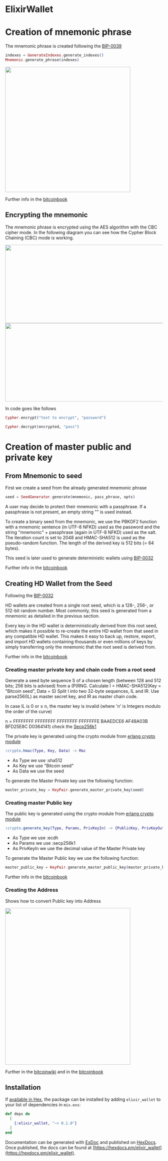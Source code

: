 # ElixirWallet

# Creation of mnemonic phrase
The mnemonic phrase is created following the [BIP-0039](https://github.com/bitcoin/bips/blob/master/bip-0039.mediawiki)

```elixir
indexes = GenerateIndexes.generate_indexes()
Mnemonic.generate_phrase(indexes)
```
<img src="https://raw.githubusercontent.com/bitcoinbook/bitcoinbook/second_edition/images/mbc2_0506.png" width="400" height="400"/>

Further info in the [bitcoinbook](https://github.com/bitcoinbook/bitcoinbook/blob/second_edition/ch05.asciidoc#mnemonic-code-words-bip-39)


## Encrypting the mnemonic

The mnemonic phrase is encrypted using the AES algorithm with the CBC cipher mode. In the following diagram you can see how the Cypher Block Chaining (CBC) mode is working.


<img src="https://upload.wikimedia.org/wikipedia/commons/thumb/8/80/CBC_encryption.svg/601px-CBC_encryption.svg.png" width="650" height="250"/>
<img src="https://upload.wikimedia.org/wikipedia/commons/thumb/2/2a/CBC_decryption.svg/601px-CBC_decryption.svg.png" width="650" height="250"/>

In code goes like follows

```elixir
Cypher.encrypt("text to encrypt", "password") 
```

```elixir
Cypher.decrypt(encrypted, "pass")
```



# Creation of master public and private key

## From Mnemonic to seed


First we create a seed from the already generated mnemonic phrase

```elixir
seed = SeedGenerator.generate(mnemonic, pass_phrase, opts)
```

A user may decide to protect their mnemonic with a passphrase. If a passphrase is not present, an empty string "" is used instead.

To create a binary seed from the mnemonic, we use the PBKDF2 function with a mnemonic sentence (in UTF-8 NFKD) used as the password and the string 		"mnemonic" + passphrase (again in UTF-8 NFKD) used as the salt. The iteration count is set to 2048 and HMAC-SHA512 is used as the pseudo-random 	function. The length of the derived key is 512 bits (= 64 bytes).

This seed is later used to generate deterministic wallets using [BIP-0032](https://github.com/bitcoin/bips/blob/master/bip-0032.mediawiki)

Further info in the [bitcoinbook](https://github.com/bitcoinbook/bitcoinbook/blob/second_edition/ch05.asciidoc#from-mnemonic-to-seed)


## Creating HD Wallet from the Seed
Following the [BIP-0032](https://github.com/bitcoin/bips/blob/master/bip-0032.mediawiki)


HD wallets are created from a single root seed, which is a 128-, 256-, or 512-bit random number. Most commonly, this seed is generated from a mnemonic as detailed in the previous section.

Every key in the HD wallet is deterministically derived from this root seed, which makes it possible to re-create the entire HD wallet from that seed in any compatible HD wallet. This makes it easy to back up, restore, export, and import HD wallets containing thousands or even millions of keys by simply transferring only the mnemonic that the root seed is derived from.

Further info in the [bitcoinbook](https://github.com/bitcoinbook/bitcoinbook/blob/second_edition/ch05.asciidoc#creating-an-hd-wallet-from-the-seed)


### Creating master private key and chain code from a root seed


Generate a seed byte sequence S of a chosen length (between 128 and 512 bits; 256 bits is advised) from a (P)RNG.
Calculate I = HMAC-SHA512(Key = "Bitcoin seed", Data = S)
Split I into two 32-byte sequences, IL and IR.
Use parse256(IL) as master secret key, and IR as master chain code.

In case IL is 0 or ≥ n, the master key is invalid (where 'n' is Integers modulo the order of the curve)

n = FFFFFFFF FFFFFFFF FFFFFFFF FFFFFFFE BAAEDCE6 AF48A03B BFD25E8C D0364141) check the [Secp256k1](https://en.bitcoin.it/wiki/Secp256k1)

The private key is generated using the crypto module from [erlang crypto module](http://erlang.org/doc/man/crypto.html#hmac-3)
```erlang
:crypto.hmac(Type, Key, Data) -> Mac
```

* As Type we use :sha512
* As Key we use "Bitcoin seed"
* As Data we use the seed

To generate the Master Private key use the following function:
```elixir
master_private_key = KeyPair.generate_master_private_key(seed)
```


### Creating master Public key


The public key is generated using the crypto module from [erlang crypto module](http://erlang.org/doc/man/crypto.html#generate_key-2)
```erlang
:crypto.generate_key(Type, Params, PrivKeyIn) -> {PublicKey, PrivKeyOut}
```

* As Type we use :ecdh
* As Params we use :secp256k1
* As PrivKeyIn we use the decimal value of the Master Private key

To generate the Master Public key we use the following function:
```elixir
master_public_key = KeyPair.generate_master_public_key(master_private_key)
```

Further info in the [bitcoinbook](https://github.com/bitcoinbook/bitcoinbook/blob/second_edition/ch04.asciidoc#public-keys)


### Creating the Address


Shows how to convert Public key into Address

<img src="https://en.bitcoin.it/w/images/en/9/9b/PubKeyToAddr.png" width="400" height="500"/>

Further in the [bitcoinwiki](https://en.bitcoin.it/wiki/Technical_background_of_version_1_Bitcoin_addresses) and in the [bitcoinbook](https://github.com/bitcoinbook/bitcoinbook/blob/second_edition/ch04.asciidoc#bitcoin-addresses)


## Installation


If [available in Hex](https://hex.pm/docs/publish), the package can be installed
by adding `elixir_wallet` to your list of dependencies in `mix.exs`:

```elixir
def deps do
  [
    {:elixir_wallet, "~> 0.1.0"}
  ]
end
```

Documentation can be generated with [ExDoc](https://github.com/elixir-lang/ex_doc)
and published on [HexDocs](https://hexdocs.pm). Once published, the docs can
be found at [https://hexdocs.pm/elixir_wallet](https://hexdocs.pm/elixir_wallet).

